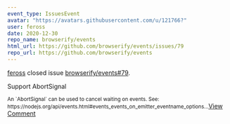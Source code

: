 ```yaml
---
event_type: IssuesEvent
avatar: "https://avatars.githubusercontent.com/u/121766?"
user: feross
date: 2020-12-30
repo_name: browserify/events
html_url: https://github.com/browserify/events/issues/79
repo_url: https://github.com/browserify/events
---
```


<a href='https://github.com/feross' target='_blank'>feross</a> closed issue <a href='https://github.com/browserify/events/issues/79' target='_blank'>browserify/events#79</a>.

<p>Support AbortSignal</p><small>An `AbortSignal` can be used to cancel waiting on events. See: https://nodejs.org/api/events.html#events_events_on_emitter_eventname_options...</small><a href='https://github.com/browserify/events/issues/79' target='_blank'>View Comment</a>